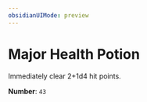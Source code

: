 ```yaml
---
obsidianUIMode: preview
---
```

# Major Health Potion

Immediately clear 2+1d4 hit points.

**Number**: `43`